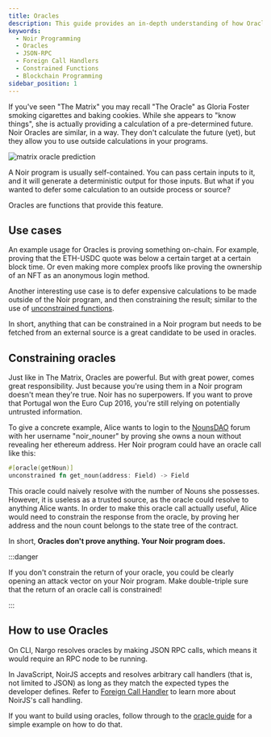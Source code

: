 ```yaml
---
title: Oracles
description: This guide provides an in-depth understanding of how Oracles work in Noir programming. Learn how to use outside calculations in your programs, constrain oracles, and understand their uses and limitations.
keywords:
  - Noir Programming
  - Oracles
  - JSON-RPC
  - Foreign Call Handlers
  - Constrained Functions
  - Blockchain Programming
sidebar_position: 1
---
```


If you've seen "The Matrix" you may recall "The Oracle" as Gloria Foster smoking cigarettes and baking cookies. While she appears to "know things", she is actually providing a calculation of a pre-determined future. Noir Oracles are similar, in a way. They don't calculate the future (yet), but they allow you to use outside calculations in your programs.

![matrix oracle prediction](@site/static/img/memes/matrix_oracle.jpeg)

A Noir program is usually self-contained. You can pass certain inputs to it, and it will generate a deterministic output for those inputs. But what if you wanted to defer some calculation to an outside process or source?

Oracles are functions that provide this feature.

## Use cases

An example usage for Oracles is proving something on-chain. For example, proving that the ETH-USDC quote was below a certain target at a certain block time. Or even making more complex proofs like proving the ownership of an NFT as an anonymous login method.

Another interesting use case is to defer expensive calculations to be made outside of the Noir program, and then constraining the result; similar to the use of [unconstrained functions](../noir/concepts/unconstrained.md).

In short, anything that can be constrained in a Noir program but needs to be fetched from an external source is a great candidate to be used in oracles.

## Constraining oracles

Just like in The Matrix, Oracles are powerful. But with great power, comes great responsibility. Just because you're using them in a Noir program doesn't mean they're true. Noir has no superpowers. If you want to prove that Portugal won the Euro Cup 2016, you're still relying on potentially untrusted information.

To give a concrete example, Alice wants to login to the [NounsDAO](https://nouns.wtf/) forum with her username "noir_nouner" by proving she owns a noun without revealing her ethereum address. Her Noir program could have an oracle call like this:

```rust
#[oracle(getNoun)]
unconstrained fn get_noun(address: Field) -> Field
```

This oracle could naively resolve with the number of Nouns she possesses. However, it is useless as a trusted source, as the oracle could resolve to anything Alice wants. In order to make this oracle call actually useful, Alice would need to constrain the response from the oracle, by proving her address and the noun count belongs to the state tree of the contract.

In short, **Oracles don't prove anything. Your Noir program does.**

:::danger

If you don't constrain the return of your oracle, you could be clearly opening an attack vector on your Noir program. Make double-triple sure that the return of an oracle call is constrained!

:::

## How to use Oracles

On CLI, Nargo resolves oracles by making JSON RPC calls, which means it would require an RPC node to be running.

In JavaScript, NoirJS accepts and resolves arbitrary call handlers (that is, not limited to JSON) as long as they match the expected types the developer defines. Refer to [Foreign Call Handler](../reference/NoirJS/noir_js/type-aliases/ForeignCallHandler.md) to learn more about NoirJS's call handling.

If you want to build using oracles, follow through to the [oracle guide](../how_to/how-to-oracles.md) for a simple example on how to do that.
